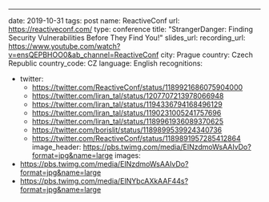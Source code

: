 ---
date: 2019-10-31
tags: post
name: ReactiveConf
url: https://reactiveconf.com/
type: conference
title: "StrangerDanger: Finding Security Vulnerabilities Before They Find You!"
slides_url: 
recording_url: https://www.youtube.com/watch?v=ensQEPBHOO0&ab_channel=ReactiveConf
city: Prague
country: Czech Republic
country_code: CZ
language: English
recognitions:
  - twitter:
    - https://twitter.com/ReactiveConf/status/1189921686075904000
    - https://twitter.com/liran_tal/status/1207707213978066948
    - https://twitter.com/liran_tal/status/1194336794168496129
    - https://twitter.com/liran_tal/status/1190231005241757696
    - https://twitter.com/liran_tal/status/1189961936089370625
    - https://twitter.com/borislit/status/1189899539924340736
    - https://twitter.com/ReactiveConf/status/1189891957285412864
image_header: https://pbs.twimg.com/media/EINzdmoWsAAIvDo?format=jpg&name=large
images:
  - https://pbs.twimg.com/media/EINzdmoWsAAIvDo?format=jpg&name=large
  - https://pbs.twimg.com/media/EINYbcAXkAAF44s?format=jpg&name=large
